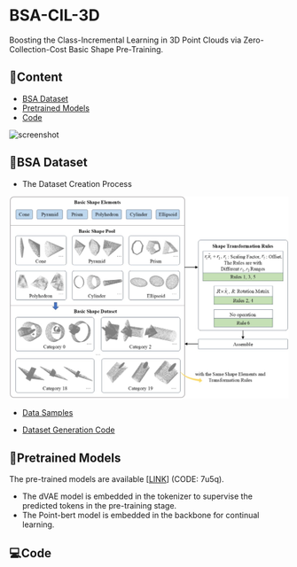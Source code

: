 # BSA-CIL-3D
Boosting the Class-Incremental Learning in 3D Point Clouds via Zero-Collection-Cost Basic Shape Pre-Training.

## 📖Content
- [BSA Dataset](#BSA-Dataset)
- [Pretrained Models](#Pretraining-Models)
- [Code](#Code)
  
![screenshot](https://i.afbcs.cn/G5USDP)

## 🎨BSA Dataset
- The Dataset Creation Process
  
<p align="center">
<img width="600px" src="./BSA_Dataset - fubenjpg.jpg"/>
</p>

- [Data Samples](./BSA_Dataset)

- [Dataset Generation Code](./BSA_Generation.py)
  
## 🌈Pretrained Models
The pre-trained models are available [[LINK](https://www.alipan.com/s/Jr3T2QMi6Cf)] (CODE: 7u5q).
- The dVAE model is embedded in the tokenizer to supervise the predicted tokens in the pre-training stage.
- The Point-bert model is embedded in the backbone for continual learning.

## 💻Code
